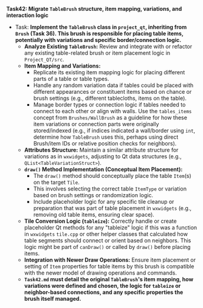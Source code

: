 **Task42: Migrate `TableBrush` structure, item mapping, variations, and interaction logic**
- Task: **Implement the `TableBrush` class in `project_qt`, inheriting from `Brush` (Task 36). This brush is responsible for placing table items, potentially with variations and specific border/connection logic.**
    - **Analyze Existing `TableBrush`:** Review and integrate with or refactor any existing table-related brush or item placement logic in `Project_QT/src`.
    - **Item Mapping and Variations:**
        -   Replicate its existing item mapping logic for placing different parts of a table or table types.
        -   Handle any random variation data if tables could be placed with different appearances or constituent items based on chance or brush settings (e.g., different tablecloths, items on the table).
        -   Manage border types or connection logic if tables needed to connect to each other or align with walls. Use the `tables_items` concept from `Brushes/WallBrush` as a guideline for how these item variations or connection parts were originally stored/indexed (e.g., if indices indicated a wall/border using `int`, determine how `TableBrush` uses this, perhaps using direct Brush/item IDs or relative position checks for neighbors).
    - **Attributes Structure:** Maintain a similar attribute structure for variations as in `wxwidgets`, adjusting to Qt data structures (e.g., `QList<TableVariationStruct>`).
    - **`draw()` Method Implementation (Conceptual Item Placement):**
        -   The `draw()` method should conceptually place the table `Item`(s) on the target `Tile`.
        -   This involves selecting the correct table `ItemType` or variation based on brush settings or randomization logic.
        -   Include placeholder logic for any specific tile cleanup or preparation that was part of table placement in `wxwidgets` (e.g., removing old table items, ensuring clear space).
    - **Tile Conversion Logic (`tableize`):** Correctly handle or create placeholder Qt methods for any "tableize" logic if this was a function in `wxwidgets` `tile.cpp` or other helper classes that calculated how table segments should connect or orient based on neighbors. This logic might be part of `canDraw()` or called by `draw()` before placing items.
    - **Integration with Newer Draw Operations:** Ensure item placement or setting of `Item` properties for table items by this brush is compatible with the newer model of drawing operations and commands.
    - **`Task42.md` must detail the original `TableBrush`'s item mapping, how variations were defined and chosen, the logic for `tableize` or neighbor-based connections, and any specific properties the brush itself managed.**
